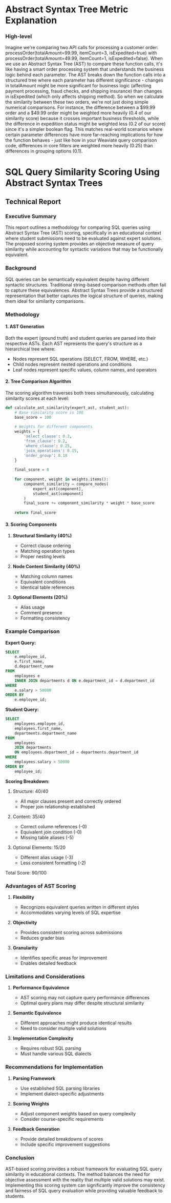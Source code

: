 # Abstract Syntax Tree Metric Explanation

### High-level

Imagine we're comparing two API calls for processing a customer order: processOrder(totalAmount=99.99, itemCount=3, isExpedited=true) with processOrder(totalAmount=49.99, itemCount=1, isExpedited=false). When we use an Abstract Syntax Tree (AST) to compare these function calls, it's like having a smart order processing system that understands the business logic behind each parameter. The AST breaks down the function calls into a structured tree where each parameter has different significance - changes in totalAmount might be more significant for business logic (affecting payment processing, fraud checks, and shipping insurance) than changes in isExpedited (which only affects shipping method). So when we calculate the similarity between these two orders, we're not just doing simple numerical comparisons. For instance, the difference between a $99.99 order and a $49.99 order might be weighted more heavily (0.4 of our similarity score) because it crosses important business thresholds, while the difference in expedition status might be weighted less (0.2 of our score) since it's a simpler boolean flag. This matches real-world scenarios where certain parameter differences have more far-reaching implications for how the function behaves - just like how in your Weaviate query comparison code, differences in core filters are weighted more heavily (0.25) than differences in grouping options (0.1).

# SQL Query Similarity Scoring Using Abstract Syntax Trees
## Technical Report

### Executive Summary
This report outlines a methodology for comparing SQL queries using Abstract Syntax Tree (AST) scoring, specifically in an educational context where student submissions need to be evaluated against expert solutions. The proposed scoring system provides an objective measure of query similarity while accounting for syntactic variations that may be functionally equivalent.

### Background
SQL queries can be semantically equivalent despite having different syntactic structures. Traditional string-based comparison methods often fail to capture these equivalences. Abstract Syntax Trees provide a structured representation that better captures the logical structure of queries, making them ideal for similarity comparisons.

### Methodology

#### 1. AST Generation
Both the expert (ground truth) and student queries are parsed into their respective ASTs. Each AST represents the query's structure as a hierarchical tree where:
- Nodes represent SQL operations (SELECT, FROM, WHERE, etc.)
- Child nodes represent nested operations and conditions
- Leaf nodes represent specific values, column names, and operators

#### 2. Tree Comparison Algorithm
The scoring algorithm traverses both trees simultaneously, calculating similarity scores at each level:

```python
def calculate_ast_similarity(expert_ast, student_ast):
    # Base similarity score is 100
    base_score = 100
    
    # Weights for different components
    weights = {
        'select_clause': 0.3,
        'from_clause': 0.2,
        'where_clause': 0.25,
        'join_operations': 0.15,
        'order_group': 0.10
    }
    
    final_score = 0
    
    for component, weight in weights.items():
        component_similarity = compare_nodes(
            expert_ast[component],
            student_ast[component]
        )
        final_score += component_similarity * weight * base_score
        
    return final_score
```

#### 3. Scoring Components

1. **Structural Similarity (40%)**
   - Correct clause ordering
   - Matching operation types
   - Proper nesting levels

2. **Node Content Similarity (40%)**
   - Matching column names
   - Equivalent conditions
   - Identical table references

3. **Optional Elements (20%)**
   - Alias usage
   - Comment presence
   - Formatting consistency

### Example Comparison

**Expert Query:**
```sql
SELECT 
    e.employee_id,
    e.first_name,
    d.department_name
FROM 
    employees e
    INNER JOIN departments d ON e.department_id = d.department_id
WHERE 
    e.salary > 50000
ORDER BY 
    e.employee_id;
```

**Student Query:**
```sql
SELECT 
    employees.employee_id,
    employees.first_name,
    departments.department_name
FROM 
    employees
    JOIN departments 
    ON employees.department_id = departments.department_id
WHERE 
    employees.salary > 50000
ORDER BY 
    employee_id;
```

**Scoring Breakdown:**
1. Structure: 40/40
   - All major clauses present and correctly ordered
   - Proper join relationship established

2. Content: 35/40
   - Correct column references (-0)
   - Equivalent join condition (-0)
   - Missing table aliases (-5)

3. Optional Elements: 15/20
   - Different alias usage (-3)
   - Less consistent formatting (-2)

Total Score: 90/100

### Advantages of AST Scoring

1. **Flexibility**
   - Recognizes equivalent queries written in different styles
   - Accommodates varying levels of SQL expertise

2. **Objectivity**
   - Provides consistent scoring across submissions
   - Reduces grader bias

3. **Granularity**
   - Identifies specific areas for improvement
   - Enables detailed feedback

### Limitations and Considerations

1. **Performance Equivalence**
   - AST scoring may not capture query performance differences
   - Optimal query plans may differ despite structural similarity

2. **Semantic Equivalence**
   - Different approaches might produce identical results
   - Need to consider multiple valid solutions

3. **Implementation Complexity**
   - Requires robust SQL parsing
   - Must handle various SQL dialects

### Recommendations for Implementation

1. **Parsing Framework**
   - Use established SQL parsing libraries
   - Implement dialect-specific adjustments

2. **Scoring Weights**
   - Adjust component weights based on query complexity
   - Consider course-specific requirements

3. **Feedback Generation**
   - Provide detailed breakdowns of scores
   - Include specific improvement suggestions

### Conclusion
AST-based scoring provides a robust framework for evaluating SQL query similarity in educational contexts. The method balances the need for objective assessment with the reality that multiple valid solutions may exist. Implementing this scoring system can significantly improve the consistency and fairness of SQL query evaluation while providing valuable feedback to students.
